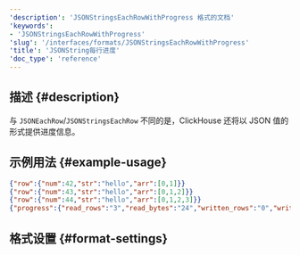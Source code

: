 ```yaml
---
'description': 'JSONStringsEachRowWithProgress 格式的文档'
'keywords':
- 'JSONStringsEachRowWithProgress'
'slug': '/interfaces/formats/JSONStringsEachRowWithProgress'
'title': 'JSONString每行进度'
'doc_type': 'reference'
---
```


## 描述 {#description}

与 `JSONEachRow`/`JSONStringsEachRow` 不同的是，ClickHouse 还将以 JSON 值的形式提供进度信息。

## 示例用法 {#example-usage}

```json
{"row":{"num":42,"str":"hello","arr":[0,1]}}
{"row":{"num":43,"str":"hello","arr":[0,1,2]}}
{"row":{"num":44,"str":"hello","arr":[0,1,2,3]}}
{"progress":{"read_rows":"3","read_bytes":"24","written_rows":"0","written_bytes":"0","total_rows_to_read":"3"}}
```

## 格式设置 {#format-settings}
